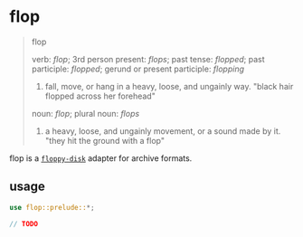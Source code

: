 # flop

> flop
> 
> verb: *flop*; 3rd person present: *flops*; past tense: *flopped*; past participle: *flopped*; gerund or present participle: *flopping*
> 
> 1. fall, move, or hang in a heavy, loose, and ungainly way.
>    "black hair flopped across her forehead"
> 
> noun: *flop*; plural noun: *flops*
> 
>  1. a heavy, loose, and ungainly movement, or a sound made by it.
>     "they hit the ground with a flop"

flop is a [`floppy-disk`](https://github.com/queer/floppy-disk) adapter for
archive formats.

## usage

```rust
use flop::prelude::*;

// TODO
```